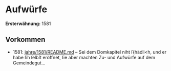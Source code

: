 # Aufwürfe

**Ersterwähnung:** 1581

## Vorkommen
- 1581: [jahre/1581/README.md](../jahre/1581/README.md) – Sei dem Domkapitel niht ſ{hädli<h, und er habe ſih
ſelbſt eröffnet, ſie aber machten Zu- und Aufwürfe auf
dem Gemeindegut...
